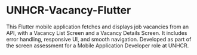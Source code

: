 # UNHCR-Vacancy-Flutter
This Flutter mobile application fetches and displays job vacancies from an API, with a Vacancy List Screen and a Vacancy Details Screen. It includes error handling, responsive UI, and smooth navigation. Developed as part of the screen assessment for a Mobile Application Developer role at UNHCR.
